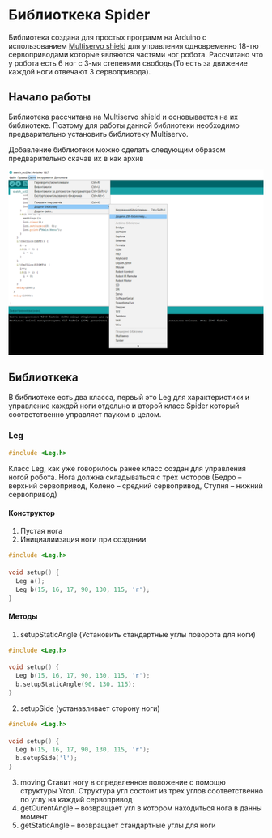 # Библиоткека Spider
Библиотека создана для простых программ на Arduino с использованием [Multiservo shield](https://github.com/amperka/Multiservo) для управления одновременно 18-тю сервоприводами которые являются частями ног робота. Рассчитано что у робота есть 6 ног с 3-мя степенями свободы(То есть за движение каждой ноги отвечают 3 сервопривода).

## Начало работы
Библиотека рассчитана на Multiservo shield и основывается на их библиотеке. Поэтому для работы данной библиотеки необходимо предварительно установить библиотеку Multiservo. 

Добавление библиотеки можно сделать следующим образом предварительно скачав их в как архив

![Rus](https://github.com/Antrismus/Spider/blob/master/Illustration/Rus.png)

## Библиоткека
В библиотеке есть два класса, первый это Leg для характеристики и управление каждой ноги отдельно и второй класс Spider который соответственно управляет пауком в целом.

### Leg
```C++
#include <Leg.h>
```
Класс Leg, как уже говорилось ранее класс создан для управления ногой робота. Нога должна складываться с трех моторов (Бедро – верхний сервопривод, Колено – средний сервопривод, Ступня – нижний сервопривод)

#### Конструктор
1. Пустая нога
2. Инициалиизация ноги при создании

```C++
#include <Leg.h>

void setup() {
  Leg a();
  Leg b(15, 16, 17, 90, 130, 115, 'r');
}
```

#### Методы
1.	setupStaticAngle (Установить стандартные углы поворота для ноги)
```C++
#include <Leg.h>

void setup() {
  Leg b(15, 16, 17, 90, 130, 115, 'r');
  b.setupStaticAngle(90, 130, 115);
}
```
2.	setupSide (устанавливает сторону ноги)
```C++
#include <Leg.h>

void setup() {
  Leg b(15, 16, 17, 90, 130, 115, 'r');
  b.setupSide('l');
}
```
3.	moving Ставит ногу в определенное положение с помощю структуры Угол.
Структура угл состоит из трех углов соответственно по углу на каждий сервопривод
4.	getCurentAngle – возвращает угл в котором находиться нога в данны момент
5.	getStaticAngle – возвращает стандартные углы для ноги
